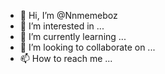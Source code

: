 - 👋 Hi, I’m @Nnmemeboz
- 👀 I’m interested in ...
- 🌱 I’m currently learning ...
- 💞️ I’m looking to collaborate on ...
- 📫 How to reach me ...

<!---
Nnmemeboz/Nnmemeboz is a ✨ special ✨ repository because its `README.md` (this file) appears on your GitHub profile.
You can click the Preview link to take a look at your changes.
--->
